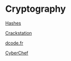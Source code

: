 # Cryptography 

[Hashes](https://hashes.com/)

[Crackstation](https://crackstation.net/)

[dcode.fr](https://www.dcode.fr/)

[CyberChef](https://gchq.github.io/CyberChef/)
